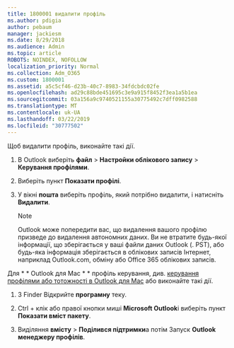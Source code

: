 ```yaml
---
title: 1800001 видалити профіль
ms.author: pdigia
author: pebaum
manager: jackiesm
ms.date: 8/29/2018
ms.audience: Admin
ms.topic: article
ROBOTS: NOINDEX, NOFOLLOW
localization_priority: Normal
ms.collection: Adm_O365
ms.custom: 1800001
ms.assetid: a5c5cf46-d23b-40c7-8983-34fdcbdc02fe
ms.openlocfilehash: ad29c88bde451695c3e9a915f8452f3ea1a5b1ea
ms.sourcegitcommit: 03a156a9c9740521155a30775492c7dff0982588
ms.translationtype: MT
ms.contentlocale: uk-UA
ms.lasthandoff: 03/22/2019
ms.locfileid: "30777502"
---
```

Щоб видалити профіль, виконайте такі дії.
  
1. В Outlook виберіть **файл** \> **Настройки облікового запису** \> **Керування профілями**.
    
2. Виберіть пункт **Показати профілі**.
    
3. У вікні **пошта** виберіть профіль, який потрібно видалити, і натисніть **Видалити**.
    
    > [!NOTE]
    > Outlook може попередити вас, що видалення вашого профілю призведе до видалення автономних даних. Ви не втратите будь-якої інформації, що зберігається у ваші файли даних Outlook (. PST), або будь-яка інформація зберігається в облікових записів Інтернет, наприклад Outlook.com, обміну або Office 365 облікових записів. 
  
Для * * Outlook для Mac * * профіль керування, див. [керування профілями або тотожності в Outlook для Mac](https://support.office.com/article/fed2a955-74df-4a24-bef6-78a426958c4c.aspx) або виконайте такі дії. 
  
1. З Finder Відкрийте **програмну** теку. 
    
2. Ctrl + клік або правої кнопки миші **Microsoft Outlook**і виберіть пункт **Показати вміст пакету**.
    
3. Виділяння **вмісту** \> **Поділився підтримки**а потім Запуск **Outlook менеджеру профілів**.
    

